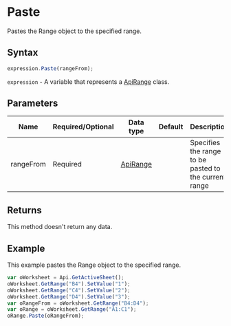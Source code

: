 # Paste

Pastes the Range object to the specified range.

## Syntax

```javascript
expression.Paste(rangeFrom);
```

`expression` - A variable that represents a [ApiRange](../ApiRange.md) class.

## Parameters

| **Name** | **Required/Optional** | **Data type** | **Default** | **Description** |
| ------------- | ------------- | ------------- | ------------- | ------------- |
| rangeFrom | Required | [ApiRange](../../ApiRange/ApiRange.md) |  | Specifies the range to be pasted to the current range |

## Returns

This method doesn't return any data.

## Example

This example pastes the Range object to the specified range.

```javascript
var oWorksheet = Api.GetActiveSheet();
oWorksheet.GetRange("B4").SetValue("1");
oWorksheet.GetRange("C4").SetValue("2");
oWorksheet.GetRange("D4").SetValue("3");
var oRangeFrom = oWorksheet.GetRange("B4:D4");
var oRange = oWorksheet.GetRange("A1:C1");
oRange.Paste(oRangeFrom);
```
